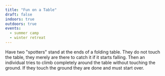 ```yaml
---
title: "Fun on a Table"
draft: false
indoors: true
outdoors: true
events:
  - summer camp
  - winter retreat
---
```


Have two "spotters" stand at the ends of a folding table. They do not touch the table, they merely are there to catch it if it starts falling. Then an individual tries to climb completely around the table without touching the ground. If they touch the ground they are done and must start over.
